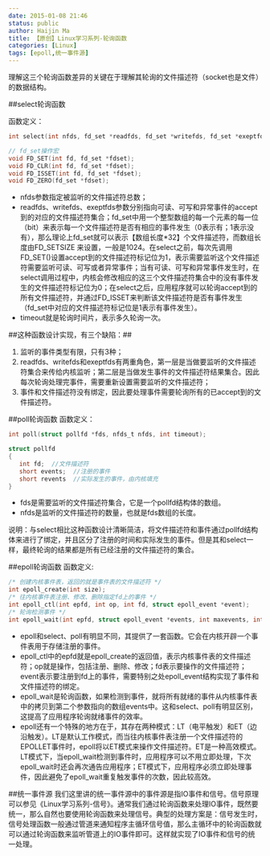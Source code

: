 ```yaml
---
date: 2015-01-08 21:46
status: public
author: Haijin Ma
title: 【原创】Linux学习系列-轮询函数
categories: [Linux]
tags: [epoll,统一事件源]
---
```


理解这三个轮询函数差异的关键在于理解其轮询的文件描述符（socket也是文件）的数据结构。

##select轮询函数

函数定义：

 ``` C
int select(int nfds, fd_set *readfds, fd_set *writefds, fd_set *exeptfds, struct timeval *timeout);

// fd_set操作宏
void FD_SET(int fd, fd_set *fdset);
void FD_CLR(int fd, fd_set *fdset);
void FD_ISSET(int fd, fd_set *fdset);
void FD_ZERO(fd_set *fdset);
```

- nfds参数指定被监听的文件描述符总数；
- readfds、writefds、exeptfds参数分别指向可读、可写和异常事件的accept到的对应的文件描述符集合；fd_set中用一个整型数组的每一个元素的每一位（bit）来表示每一个文件描述符是否有相应的事件发生（0表示有；1表示没有），那么理论上fd_set就可以表示【数组长度*32】个文件描述符，而数组长度由FD_SETSIZE 来设置，一般是1024。在select之前，每次先调用FD_SET()设置accept到的文件描述符标记位为1，表示需要监听这个文件描述符需要监听可读、可写或者异常事件；当有可读、可写和异常事件发生时，在select调用过程中，内核会修改相应的这三个文件描述符集合中的没有事件发生的文件描述符标记位为0；在select之后，应用程序就可以轮询accept到的所有文件描述符，并通过FD_ISSET来判断该文件描述符是否有事件发生（fd_set中对应的文件描述符标记位是1表示有事件发生）。
- timeout就是轮询时间片，表示多久轮询一次。

##这种函数设计实现，有三个缺陷：##
1. 监听的事件类型有限，只有3种；
2. readfds、writefds和exeptfds有两重角色，第一层是当做要监听的文件描述符集合来传给内核监听；第二层是当做发生事件的文件描述符结果集合。因此每次轮询处理完事件，需要重新设置需要监听的文件描述符；
3. 事件和文件描述符没有绑定，因此要处理事件需要轮询所有的已accept到的文件描述符。

##poll轮询函数
函数定义：
 ``` C
int poll(struct pollfd *fds, nfds_t nfds, int timeout);

struct pollfd
{
    int fd;  //文件描述符
    short events;  //注册的事件
    short revents  //实际发生的事件，由内核填充
}
```

- fds是需要监听的文件描述符集合，它是一个pollfd结构体的数组。
- nfds是监听的文件描述符的数量，也就是fds数组的长度。

说明：与select相比这种函数设计清晰简洁，将文件描述符和事件通过pollfd结构体来进行了绑定，并且区分了注册的时间和实际发生的事件。但是其和select一样，最终轮询的结果都是所有已经注册的文件描述符的集合。

##epoll轮询函数
函数定义:
 ``` C
/* 创建内核事件表，返回的就是事件表的文件描述符 */
int epoll_create(int size); 
/* 往内核事件表注册、修改、删除指定fd上的事件 */
int epoll_ctl(int epfd, int op, int fd, struct epoll_event *event); 
/* 轮询检测事件 */
int epoll_wait(int epfd, struct epoll_event *events, int maxevents, int timeout);
```

- epoll和select、poll有明显不同，其提供了一套函数。它会在内核开辟一个事件表用于存储注册的事件。
- epoll_ctl中的epfd就是epoll_create的返回值，表示内核事件表的文件描述符；op就是操作，包括注册、删除、修改；fd表示要操作的文件描述符；event表示要注册到fd上的事件，需要特别之处epoll_event结构实现了事件和文件描述符的绑定。
- epoll_wait是轮询函数，如果检测到事件，就将所有就绪的事件从内核事件表中的拷贝到第二个参数指向的数组events中。这和select、poll有明显区别，这提高了应用程序轮询就绪事件的效率。
- epoll还有一个特殊的地方在于，其存在两种模式：LT（电平触发）和ET（边沿触发）。LT是默认工作模式，而当往内核事件表注册一个文件描述符的EPOLLET事件时，epoll将以ET模式来操作文件描述符。ET是一种高效模式。LT模式下，当epoll_wait检测到事件时，应用程序可以不用立即处理，下次epoll_wait时还会再次通告应用程序；ET模式下，应用程序必须立即处理事件，因此避免了epoll_wait重复触发事件的次数，因此较高效。

##统一事件源
我们这里讲的统一事件源中的事件源是指IO事件和信号。信号原理可以参见《Linux学习系列-信号》。通常我们通过轮询函数来处理IO事件，既然要统一，那么自然也要使用轮询函数来处理信号。典型的处理方案是：信号发生时，信号处理函数一般通过管道来通知程序主循环信号值，那么主循环中的轮询函数就可以通过轮询函数来监听管道上的IO事件即可。这样就实现了IO事件和信号的统一处理。
